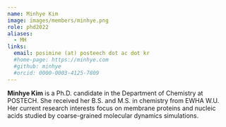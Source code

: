 ```yaml
---
name: Minhye Kim
image: images/members/minhye.png
role: phd2022
aliases:
  - MH
links: 
  email: posimine (at) posteech dot ac dot kr
  #home-page: https://minhye.com
  #github: minhye
  #orcid: 0000-0003-4125-7809
---
```


**Minhye Kim** is a Ph.D. candidate in the Department of Chemistry at POSTECH. She received her B.S. and M.S. in chemistry from EWHA W.U. Her current research interests focus on membrane proteins and nucleic acids studied by coarse-grained molecular dynamics simulations.
